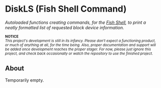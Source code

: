 # DiskLS (Fish Shell Command)
_Autoloaded functions creating commands, for the [Fish Shell][1], to print a neatly formatted list of requested block device information._

<sup><strong>NOTICE</strong><br />
<em>This project's development is still in its infancy. Please don't expect a functioning product, or much of anything at all, for the time being. Also, proper documentation and support will be added once development reaches the proper stager. For now, please just ignore this project, and check back occasionally or watch the repository to use the finished project.</em></sup>

## About
Temporarily empty.

[\\]: # (References:)
[\\]: # (-----------------)
[1]: https://fishshell.com
